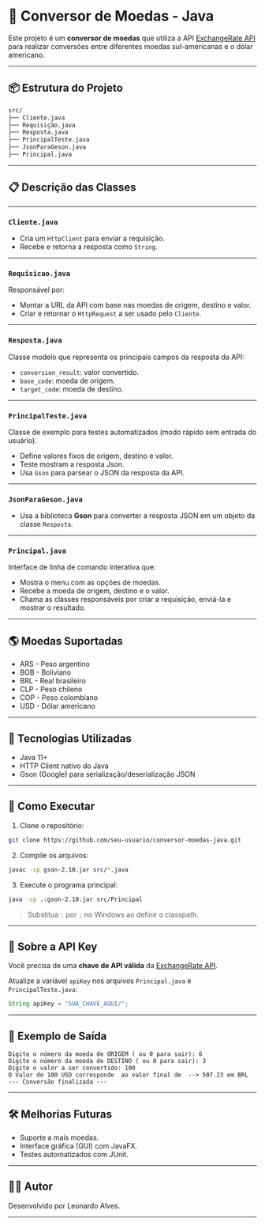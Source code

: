 
# 💱 Conversor de Moedas - Java

Este projeto é um **conversor de moedas** que utiliza a API [ExchangeRate API](https://www.exchangerate-api.com/) 
para realizar conversões entre diferentes moedas sul-americanas e o dólar americano.

---

## 📦 Estrutura do Projeto

```bash
src/
├── Cliente.java
├── Requisição.java
├── Resposta.java
├── PrincipalTeste.java
├── JsonParaGeson.java
├── Principal.java

```

---

## 📋 Descrição das Classes

---
### `Cliente.java`
- Cria um `HttpClient` para enviar a requisição.
- Recebe e retorna a resposta como `String`.

---

### `Requisicao.java`
Responsável por:
- Montar a URL da API com base nas moedas de origem, destino e valor.
- Criar e retornar o `HttpRequest` a ser usado pelo `Cliente`.

---

### `Resposta.java`
Classe modelo que representa os principais campos da resposta da API:
- `conversion_result`: valor convertido.
- `base_code`: moeda de origem.
- `target_code`: moeda de destino.

---

### `PrincipalTeste.java`
Classe de exemplo para testes automatizados (modo rápido sem entrada do usuário). 
- Define valores fixos de origem, destino e valor.
- Teste mostram a resposta Json. 
- Usa `Gson` para parsear o JSON da resposta da API.

---

### `JsonParaGeson.java`
- Usa a biblioteca **Gson** para converter a resposta JSON em um objeto da classe `Resposta`.

---

### `Principal.java`
Interface de linha de comando interativa que:
- Mostra o menu com as opções de moedas.
- Recebe a moeda de origem, destino e o valor.
- Chama as classes responsáveis por criar a requisição, enviá-la e mostrar o resultado.

---

## 🌎 Moedas Suportadas

- ARS - Peso argentino
- BOB - Boliviano
- BRL - Real brasileiro
- CLP - Peso chileno
- COP - Peso colombiano
- USD - Dólar americano

---

## 🔧 Tecnologias Utilizadas

- Java 11+
- HTTP Client nativo do Java
- Gson (Google) para serialização/deserialização JSON

---

## 🚀 Como Executar

1. Clone o repositório:
```bash
git clone https://github.com/seu-usuario/conversor-moedas-java.git
```

2. Compile os arquivos:
```bash
javac -cp gson-2.10.jar src/*.java
```

3. Execute o programa principal:
```bash
java -cp .:gson-2.10.jar src/Principal
```

> Substitua `:` por `;` no Windows ao definir o classpath.

---

## 🔑 Sobre a API Key

Você precisa de uma **chave de API válida** da [ExchangeRate API](https://www.exchangerate-api.com/).

Atualize a variável `apiKey` nos arquivos `Principal.java` e `PrincipalTeste.java`:
```java
String apiKey = "SUA_CHAVE_AQUI/";
```

---

## 📌 Exemplo de Saída

```
Digite o número da moeda de ORIGEM ( ou 0 para sair): 6
Digite o número da moeda de DESTINO ( ou 0 para sair): 3
Digite o valor a ser convertido: 100
O Valor de 100 USD corresponde  ao valor final de  --> 507.23 em BRL
--- Conversão finalizada ---
```

---

## 🛠 Melhorias Futuras

- Suporte a mais moedas.
- Interface gráfica (GUI) com JavaFX.
- Testes automatizados com JUnit.

---

## 🧑‍💻 Autor

Desenvolvido por Leonardo Alves.

---
